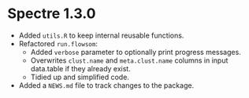 # Spectre 1.3.0

* Added `utils.R` to keep internal reusable functions.
* Refactored `run.flowsom`:
    * Added `verbose` parameter to optionally print progress messages.
    * Overwrites `clust.name` and `meta.clust.name` columns in input data.table
    if they already exist.
    * Tidied up and simplified code.
* Added a `NEWS.md` file to track changes to the package.